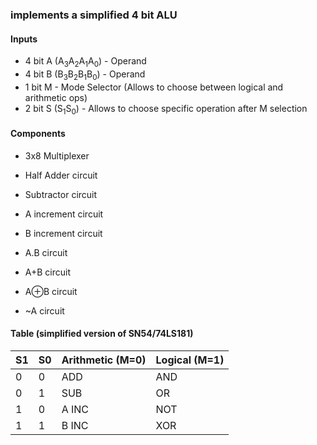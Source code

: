 ### implements a simplified 4 bit ALU 

#### Inputs

- 4 bit A (A<sub>3</sub>A<sub>2</sub>A<sub>1</sub>A<sub>0</sub>) - Operand
- 4 bit B (B<sub>3</sub>B<sub>2</sub>B<sub>1</sub>B<sub>0</sub>) - Operand
- 1 bit M - Mode Selector (Allows to choose between logical and arithmetic ops)
- 2 bit S (S<sub>1</sub>S<sub>0</sub>) - Allows to choose specific operation after M selection

#### Components

- 3x8 Multiplexer

- Half Adder circuit
- Subtractor circuit
- A increment circuit
- B increment circuit

- A.B circuit
- A+B circuit
- A⊕B circuit
- ~A circuit

#### Table (simplified version of SN54/74LS181)

| S1 | S0 | Arithmetic (M=0)  | Logical (M=1) |
|----|----|------------------ |---------------|
| 0  | 0  |          ADD      |        AND    |
| 0  | 1  |          SUB      |        OR     |
| 1  | 0  |          A INC    |        NOT    |
| 1  | 1  |          B INC    |        XOR    |
